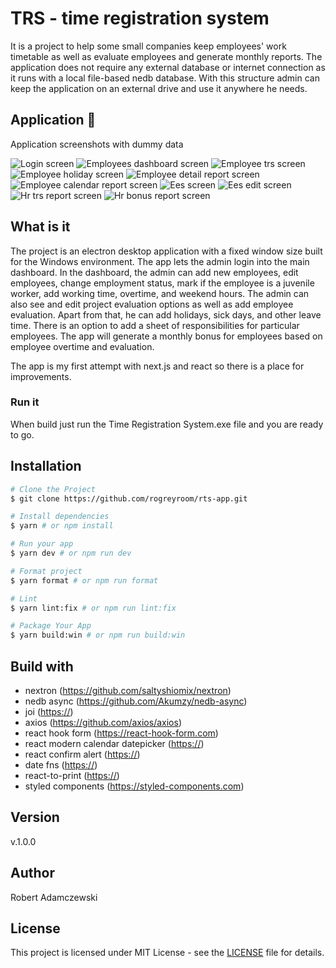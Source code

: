 # TRS - time registration system

It is a project to help some small companies keep employees' work timetable as well as evaluate employees and generate monthly reports.
The application does not require any external database or internet connection as it runs with a local file-based nedb database. With this structure admin can keep the application on an external drive and use it anywhere he needs.

## Application 🚀

Application screenshots with dummy data

![Login screen](renderer/public/screenshots/login-screen.png)
![Employees dashboard screen](renderer/public/screenshots/employees-dashboard-screen.png)
![Employee trs screen](renderer/public/screenshots/employee-trs-screen.png)
![Employee holiday screen](renderer/public/screenshots/employee-holiday-screen.png)
![Employee detail report screen](renderer/public/screenshots/employee-detail-report-screen.png)
![Employee calendar report screen](renderer/public/screenshots/employee-calendar-report-screen.png)
![Ees screen](renderer/public/screenshots/ees-screen.png)
![Ees edit screen](renderer/public/screenshots/ees-edit-screen.png)
![Hr trs report screen](renderer/public/screenshots/hr-trs-report-screen.png)
![Hr bonus report screen](renderer/public/screenshots/hr-bonus-report-screen.png)

## What is it

The project is an electron desktop application with a fixed window size built for the Windows environment. The app lets the admin login into the main dashboard. In the dashboard, the admin can add new employees, edit employees, change employment status, mark if the employee is a juvenile worker, add working time, overtime, and weekend hours. The admin can also see and edit project evaluation options as well as add employee evaluation. Apart from that, he can add holidays, sick days, and other leave time. There is an option to add a sheet of responsibilities for particular employees. The app will generate a monthly bonus for employees based on employee overtime and evaluation.

The app is my first attempt with next.js and react so there is a place for improvements.

### Run it

When build just run the Time Registration System.exe file and you are ready to go.

## Installation

  ```bash
# Clone the Project
$ git clone https://github.com/rogreyroom/rts-app.git

# Install dependencies
$ yarn # or npm install

# Run your app
$ yarn dev # or npm run dev

# Format project
$ yarn format # or npm run format

# Lint
$ yarn lint:fix # or npm run lint:fix

# Package Your App
$ yarn build:win # or npm run build:win
```

## Build with

- nextron (<https://github.com/saltyshiomix/nextron>)
- nedb async (<https://github.com/Akumzy/nedb-async>)
- joi (<https://>)
- axios (<https://github.com/axios/axios>)
- react hook form (<https://react-hook-form.com>)
- react modern calendar datepicker (<https://>)
- react confirm alert (<https://>)
- date fns (<https://>)
- react-to-print (<https://>)
- styled components (<https://styled-components.com>)

## Version

v.1.0.0

## Author

Robert Adamczewski

## License

This project is licensed under MIT License - see the [LICENSE](./LICENSE) file for details.

